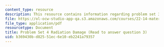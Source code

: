 ```yaml
---
content_type: resource
description: This resource contains information regarding problem set 3.
file: https://ol-ocw-studio-app-qa.s3.amazonaws.com/courses/22-14-materials-in-nuclear-engineering-spring-2015/b369430bd82551ec6e10eb2241a79357_MIT22_14S15_Pset4PaprForQ3.pdf
file_type: application/pdf
resourcetype: Document
title: Problem Set 4 Radiation Damage (Read to answer question 3)
uid: b369430b-d825-51ec-6e10-eb2241a79357
---
```

